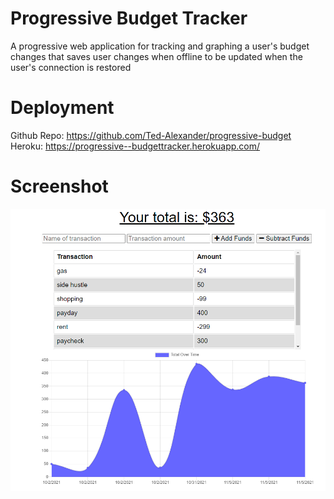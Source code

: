 # Progressive Budget Tracker
A progressive web application for tracking and graphing a user's budget changes that saves user changes when offline to be updated when the user's connection is restored

# Deployment
Github Repo: https://github.com/Ted-Alexander/progressive-budget
Heroku: https://progressive--budgettracker.herokuapp.com/

# Screenshot
![screenshot](/images/budget.PNG)
